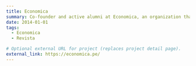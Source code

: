 ```yaml
---
title: Economica
summary: Co-founder and active alumni at Economica, an organization that promotes the dissemination of Peruvian economic current issues through posts, interviews, podcasts, virtual and printed magazines and social media content.
date: 2014-01-01
tags:
  - Economica
  - Revista

# Optional external URL for project (replaces project detail page).
external_link: https://economica.pe/
---
```

